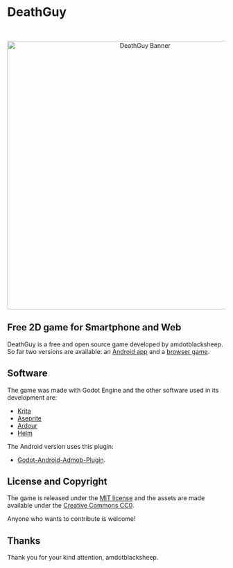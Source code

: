 # DeathGuy

<p><br></p>
<p align="center">
  <a href="https://amdotblacksheep.itch.io/deathguy">
    <img src="https://img.itch.zone/aW1nLzQ3MzE3NDEucG5n/original/xUxKqi.png" width="620" alt="DeathGuy Banner">
  </a>
</p>

## Free 2D game for Smartphone and Web

DeathGuy is a free and open source game developed by amdotblacksheep. So far two versions are available: an [Android app](https://play.google.com/store/apps/details?id=org.amdotblacksheep.deathguy) and a [browser game](https://amdotblacksheep.itch.io/deathguy).

## Software

The game was made with Godot Engine and the other software used in its development are:
* [Krita](https://krita.org)
* [Aseprite](https://www.aseprite.org/)
* [Ardour](https://ardour.org/)
* [Helm](https://tytel.org/helm/)

The Android version uses this plugin:
* [Godot-Android-Admob-Plugin](https://github.com/Shin-NiL/Godot-Android-Admob-Plugin).

## License and Copyright

The game is released under the [MIT license](https://github.com/amdotblacksheep/DeathGuy/blob/master/LICENSE.md) and the assets are made available under the [Creative Commons CC0](https://github.com/amdotblacksheep/DeathGuy/blob/master/COPYRIGHT.md).

Anyone who wants to contribute is welcome!

## Thanks

Thank you for your kind attention, amdotblacksheep.

